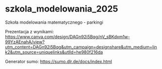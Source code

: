 # szkola_modelowania_2025
Szkoła modelowania matematycznego - parkingi
 
Prezentacja z wynikami: https://www.canva.com/design/DAGn92i5Bqg/nV_sBKdxm1w-99YzAEnahA/view?utm_content=DAGn92i5Bqg&utm_campaign=designshare&utm_medium=link2&utm_source=uniquelinks&utlId=he980f216da

Generator sumo: https://sumo.dlr.de/docs/index.html

